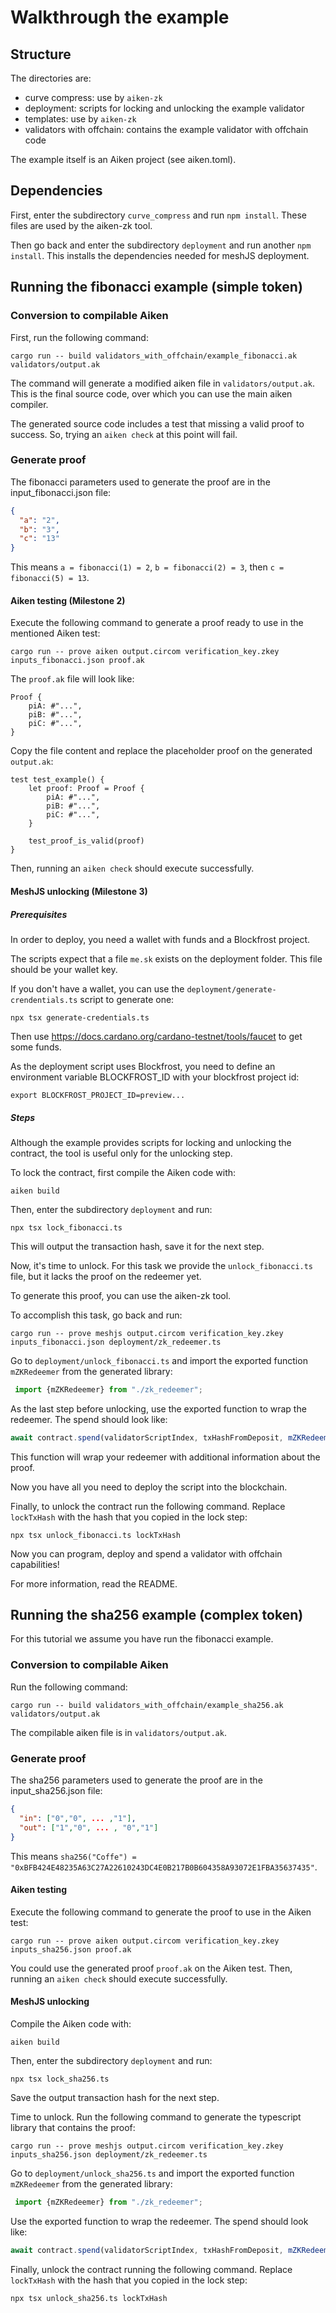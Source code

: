 # Walkthrough the example

## Structure

The directories are:

* curve compress: use by `aiken-zk`
* deployment: scripts for locking and unlocking the example validator
* templates: use by `aiken-zk`
* validators with offchain: contains the example validator with offchain code

The example itself is an Aiken project (see aiken.toml).

## Dependencies

First, enter the subdirectory ```curve_compress``` and run ```npm install```. These files are used by the aiken-zk tool.

Then go back and enter the subdirectory ```deployment``` and run another ```npm install```. This installs the
dependencies needed for meshJS deployment.

## Running the fibonacci example (simple token)

### Conversion to compilable Aiken

First, run the following command:

```shell
cargo run -- build validators_with_offchain/example_fibonacci.ak validators/output.ak
```

The command will generate a modified aiken file in ```validators/output.ak```. This is the final source code, over which
you can use the main aiken compiler.

The generated source code includes a test that missing a valid proof to success. So,
trying an ```aiken check``` at this point will fail.

### Generate proof

The fibonacci parameters used to generate the proof are in the input_fibonacci.json file:

```json
{
  "a": "2",
  "b": "3",
  "c": "13"
}
```

This means `a = fibonacci(1) = 2`, `b = fibonacci(2) = 3`, then `c = fibonacci(5) = 13`.

#### Aiken testing (Milestone 2)

Execute the following command to generate a proof ready to use in the mentioned Aiken test:

```shell
cargo run -- prove aiken output.circom verification_key.zkey inputs_fibonacci.json proof.ak
```

The ```proof.ak``` file will look like:

```
Proof {
    piA: #"...",
    piB: #"...",
    piC: #"...",
}
```

Copy the file content and replace the placeholder proof on the generated ```output.ak```:

```
test test_example() {
    let proof: Proof = Proof {
        piA: #"...",
        piB: #"...",
        piC: #"...",
    }

    test_proof_is_valid(proof)
}
```

Then, running an ```aiken check``` should execute successfully.

#### MeshJS unlocking (Milestone 3)

##### Prerequisites

In order to deploy, you need a wallet with funds and a Blockfrost project.

The scripts expect that a file ```me.sk``` exists on the deployment folder. This file should be your wallet key.

If you don't have a wallet, you can use the ```deployment/generate-crendentials.ts``` script to generate one:

```shell
npx tsx generate-credentials.ts
```

Then use https://docs.cardano.org/cardano-testnet/tools/faucet to get some funds.

As the deployment script uses Blockfrost, you need to define an environment variable BLOCKFROST_ID with your blockfrost
project id:

```shell
export BLOCKFROST_PROJECT_ID=preview...
```

##### Steps

Although the example provides scripts for locking and unlocking the contract, the tool is useful only for the unlocking
step.

To lock the contract, first compile the Aiken code with:

```shell
aiken build
```

Then, enter the subdirectory ```deployment``` and run:

```shell
npx tsx lock_fibonacci.ts
```

This will output the transaction hash, save it for the next step.

Now, it's time to unlock. For this task we provide the ```unlock_fibonacci.ts``` file, but it lacks the proof on the redeemer yet.

To generate this proof, you can use the aiken-zk tool.

To accomplish this task, go back and run:

```shell
cargo run -- prove meshjs output.circom verification_key.zkey inputs_fibonacci.json deployment/zk_redeemer.ts
```

Go to ```deployment/unlock_fibonacci.ts``` and import the exported function ```mZKRedeemer``` from the generated library:

```javascript
 import {mZKRedeemer} from "./zk_redeemer";
 ```

As the last step before unlocking, use the exported function to wrap the redeemer.
The spend should look like:

```javascript
await contract.spend(validatorScriptIndex, txHashFromDeposit, mZKRedeemer(second_fibonacci))
```

This function will wrap your redeemer with additional information about the proof.

Now you have all you need to deploy the script into the blockchain.

Finally, to unlock the contract run the following command. Replace `lockTxHash` with the hash that you copied in the
lock step:

```shell
npx tsx unlock_fibonacci.ts lockTxHash
```

Now you can program, deploy and spend a validator with offchain capabilities!

For more information, read the README.

## Running the sha256 example (complex token)

For this tutorial we assume you have run the fibonacci example.

### Conversion to compilable Aiken

Run the following command:

```shell
cargo run -- build validators_with_offchain/example_sha256.ak validators/output.ak
```

The compilable aiken file is in ```validators/output.ak```.

### Generate proof

The sha256 parameters used to generate the proof are in the input_sha256.json file:

```json
{
  "in": ["0","0", ... ,"1"],
  "out": ["1","0", ... , "0","1"]
}
```

This means `sha256("Coffe") = "0xBFB424E48235A63C27A22610243DC4E0B217B0B604358A93072E1FBA35637435"`.

#### Aiken testing

Execute the following command to generate the proof to use in the Aiken test:

```shell
cargo run -- prove aiken output.circom verification_key.zkey inputs_sha256.json proof.ak
```

You could use the generated proof ```proof.ak``` on the Aiken test. Then, running an ```aiken check``` should execute
successfully.

#### MeshJS unlocking

Compile the Aiken code with:

```shell
aiken build
```

Then, enter the subdirectory ```deployment``` and run:

```shell
npx tsx lock_sha256.ts
```

Save the output transaction hash for the next step.

Time to unlock. Run the following command to generate the typescript library that contains the proof:

```shell
cargo run -- prove meshjs output.circom verification_key.zkey inputs_sha256.json deployment/zk_redeemer.ts
```

Go to ```deployment/unlock_sha256.ts``` and import the exported function ```mZKRedeemer``` from the generated library:

```javascript
 import {mZKRedeemer} from "./zk_redeemer";
```

Use the exported function to wrap the redeemer. The spend should look like:

```javascript
await contract.spend(validatorScriptIndex, txHashFromDeposit, mZKRedeemer(mVoid()))
```

Finally, unlock the contract running the following command. Replace `lockTxHash` with the hash that you copied in the
lock step:

```shell
npx tsx unlock_sha256.ts lockTxHash
```
